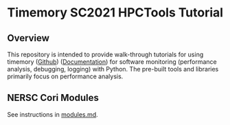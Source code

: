 # Timemory SC2021 HPCTools Tutorial

## Overview

This repository is intended to provide walk-through tutorials for using timemory ([Github](https://github.com/NERSC/timemory)) ([Documentation](https://timemory.readthedocs.io)) for software monitoring (performance analysis, debugging, logging) with Python.
The pre-built tools and libraries primarily focus on performance analysis.

## NERSC Cori Modules

See instructions in [modules.md](modules.md).

